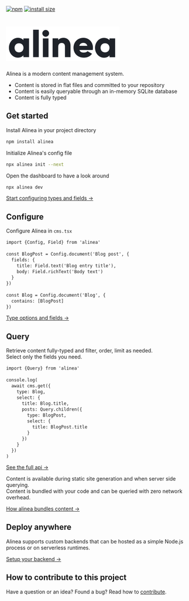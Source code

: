 [![npm](https://img.shields.io/npm/v/alinea.svg)](https://npmjs.org/package/alinea)
[![install size](https://packagephobia.com/badge?p=alinea)](https://packagephobia.com/result?p=alinea)

# [![Alinea CMS logo](https://github.com/alineacms/alinea/raw/HEAD/apps/web/public/logo.svg)](https://alinea.sh)

Alinea is a modern content management system.

- Content is stored in flat files and committed to your repository
- Content is easily queryable through an in-memory SQLite database
- Content is fully typed

## Get started

Install Alinea in your project directory

```sh
npm install alinea
```

Initialize Alinea's config file

```sh
npx alinea init --next
```

Open the dashboard to have a look around

```sh
npx alinea dev
```

[Start configuring types and fields →](https://alinea.sh/docs/configuration)

## Configure

Configure Alinea in `cms.tsx`

```tsx
import {Config, Field} from 'alinea'

const BlogPost = Config.document('Blog post', {
  fields: {
    title: Field.text('Blog entry title'),
    body: Field.richText('Body text')
  }
})

const Blog = Config.document('Blog', {
  contains: [BlogPost]
})
```

[Type options and fields →](https://alinea.sh/docs/configuration)

## Query

Retrieve content fully-typed and filter, order, limit as needed.  
Select only the fields you need.

```tsx
import {Query} from 'alinea'

console.log(
  await cms.get({
    type: Blog,
    select: {
      title: Blog.title,
      posts: Query.children({
        type: BlogPost,
        select: {
          title: BlogPost.title
        }
      })
    }
  })
)
```

[See the full api →](https://alinea.sh/docs/content/query)

Content is available during static site generation and when server side querying.  
Content is bundled with your code and can be queried with zero network overhead.

[How alinea bundles content →](https://alinea.sh/docs/content)

## Deploy anywhere

Alinea supports custom backends that can be hosted as a simple Node.js process or on serverless runtimes.

[Setup your backend →](https://alinea.sh/docs/deploy)

## How to contribute to this project

Have a question or an idea? Found a bug? Read how to [contribute](contributing.md).
